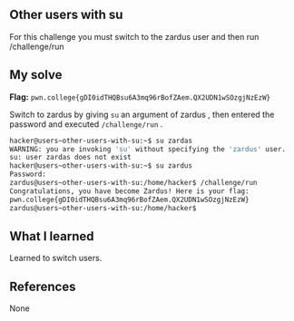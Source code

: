 ## Other users with su 
For this challenge you must switch to the zardus user and then run /challenge/run

## My solve
**Flag:** `pwn.college{gDI0idTHQBsu6A3mq96rBofZAem.QX2UDN1wSOzgjNzEzW}`

Switch to zardus by giving `su` an argument of zardus , then entered the password and executed `/challenge/run` .

```bash
hacker@users~other-users-with-su:~$ su zardas
WARNING: you are invoking 'su' without specifying the 'zardus' user.
su: user zardas does not exist
hacker@users~other-users-with-su:~$ su zardus
Password: 
zardus@users~other-users-with-su:/home/hacker$ /challenge/run
Congratulations, you have become Zardus! Here is your flag:
pwn.college{gDI0idTHQBsu6A3mq96rBofZAem.QX2UDN1wSOzgjNzEzW}
zardus@users~other-users-with-su:/home/hacker$
```

## What I learned
Learned to switch users. 

## References
None
